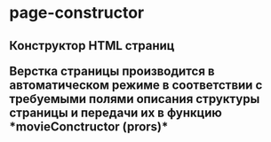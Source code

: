# page-constructor

<h2>Конструктор HTML страниц</>

<p>Верстка страницы производится в автоматическом режиме 
в соответствии с требуемыми полями описания структуры страницы 
и передачи их в функцию *movieConctructor (prors)* </p>
